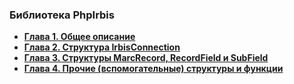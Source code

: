 ### Библиотека PhpIrbis

* [**Глава 1. Общее описание**](chapter1.md)
* [**Глава 2. Структура IrbisConnection**](chapter2.md)
* [**Глава 3. Структуры MarcRecord, RecordField и SubField**](chapter3.md)
* [**Глава 4. Прочие (вспомогательные) структуры и функции**](chapter4.md)
